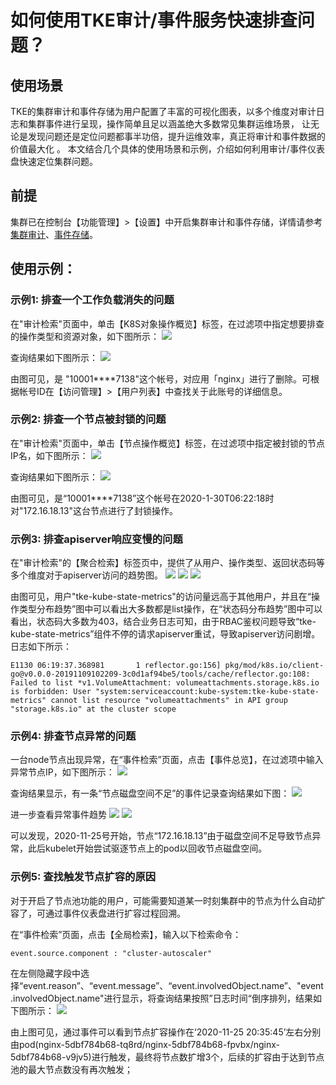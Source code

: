 ﻿# 如何使用TKE审计/事件服务快速排查问题？

## 使用场景
TKE的集群审计和事件存储为用户配置了丰富的可视化图表，以多个维度对审计日志和集群事件进行呈现，操作简单且足以涵盖绝大多数常见集群运维场景， 让无论是发现问题还是定位问题都事半功倍，提升运维效率，真正将审计和事件数据的价值最大化 。
本文结合几个具体的使用场景和示例，介绍如何利用审计/事件仪表盘快速定位集群问题。

## 前提
集群已在控制台【功能管理】>【设置】中开启集群审计和事件存储，详情请参考[集群审计](https://cloud.tencent.com/document/product/457/48346)、[事件存储](https://cloud.tencent.com/document/product/457/32091)。

## 使用示例：

### 示例1: 排查一个工作负载消失的问题
在"审计检索"页面中，单击【K8S对象操作概览】标签，在过滤项中指定想要排查的操作类型和资源对象，如下图所示：
![](https://main.qcloudimg.com/raw/4c4ba2c916cca86f0c4879670e48cd34.png)
 

查询结果如下图所示：
![](https://main.qcloudimg.com/raw/ce597ecb9acb845743bdbbc3d45c76ef.png)


由图可见，是 "10001****7138"这个帐号，对应用「nginx」进行了删除。可根据帐号ID在【访问管理】>【用户列表】中查找关于此账号的详细信息。

### 示例2: 排查一个节点被封锁的问题
在"审计检索"页面中，单击【节点操作概览】标签，在过滤项中指定被封锁的节点IP名，如下图所示：
![](https://main.qcloudimg.com/raw/7864ec7140664ced4a3c0189b862e64d.png)


查询结果如下图所示：
![](https://main.qcloudimg.com/raw/b748fb55179eca69f88c658eed2d7202.png)
  

由图可见，是“10001****7138”这个帐号在2020-1-30T06:22:18时对"172.16.18.13"这台节点进行了封锁操作。

### 示例3: 排查apiserver响应变慢的问题
在"审计检索"的【聚合检索】标签页中，提供了从用户、操作类型、返回状态码等多个维度对于apiserver访问的趋势图。 
![](https://main.qcloudimg.com/raw/1dd7b23886fbac9da2cd0a8b1f9ee65e.png)
![](https://main.qcloudimg.com/raw/cae4ff8e36bdb9edded07031b2845002.png)
![](https://main.qcloudimg.com/raw/6130c71389d87c99f3bd653fde115904.png)

由图可见，用户"tke-kube-state-metrics"的访问量远高于其他用户，并且在“操作类型分布趋势”图中可以看出大多数都是list操作，在“状态码分布趋势”图中可以看出，状态码大多数为403，结合业务日志可知，由于RBAC鉴权问题导致“tke-kube-state-metrics”组件不停的请求apiserver重试，导致apiserver访问剧增。日志如下所示：

```
E1130 06:19:37.368981       1 reflector.go:156] pkg/mod/k8s.io/client-go@v0.0.0-20191109102209-3c0d1af94be5/tools/cache/reflector.go:108: Failed to list *v1.VolumeAttachment: volumeattachments.storage.k8s.io is forbidden: User "system:serviceaccount:kube-system:tke-kube-state-metrics" cannot list resource "volumeattachments" in API group "storage.k8s.io" at the cluster scope
```


### 示例4: 排查节点异常的问题

一台node节点出现异常，在“事件检索”页面，点击【事件总览】，在过滤项中输入异常节点IP，如下图所示：
![](https://main.qcloudimg.com/raw/35986b6c944125b46e98444f2c065448.png)


查询结果显示，有一条“节点磁盘空间不足”的事件记录查询结果如下图：
![](https://main.qcloudimg.com/raw/3b1518605191a867f511529b8b3621c0.png)


进一步查看异常事件趋势
![](https://main.qcloudimg.com/raw/c534743d20c99c710e0950b0c9c4a5b5.png)
![](https://main.qcloudimg.com/raw/0f5e005c700a6dc29a65cdc90cbc28b2.png)

可以发现，2020-11-25号开始，节点“172.16.18.13”由于磁盘空间不足导致节点异常，此后kubelet开始尝试驱逐节点上的pod以回收节点磁盘空间。


### 示例5: 查找触发节点扩容的原因
对于开启了节点池功能的用户，可能需要知道某一时刻集群中的节点为什么自动扩容了，可通过事件仪表盘进行扩容过程回溯。

在“事件检索”页面，点击【全局检索】，输入以下检索命令：

```
event.source.component : "cluster-autoscaler"
```

在左侧隐藏字段中选择“event.reason”、“event.message”、“event.involvedObject.name”、"event.involvedObject.name"进行显示，将查询结果按照”日志时间“倒序排列，结果如下图所示：
![](https://main.qcloudimg.com/raw/a7d4649a541b40db5d3190b0dc049124.png)


由上图可见，通过事件可以看到节点扩容操作在‘2020-11-25 20:35:45’左右分别由pod(nginx-5dbf784b68-tq8rd/nginx-5dbf784b68-fpvbx/nginx-5dbf784b68-v9jv5)进行触发，最终将节点数扩增3个，后续的扩容由于达到节点池的最大节点数没有再次触发；